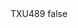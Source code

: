 <?xml version="1.0" encoding="UTF-8"?>
<CustomMetadata xmlns="http://soap.sforce.com/2006/04/metadata">
    <label>TXU489</label>
    <protected>false</protected>
</CustomMetadata>
